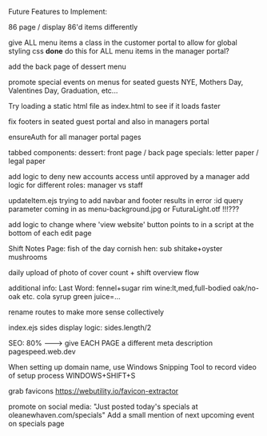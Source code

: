 




Future Features to Implement:

86 page / display 86'd items differently

give ALL menu items a class in the customer portal to allow for global styling css
****done****
do this for ALL menu items in the manager portal?

add the back page of dessert menu

promote special events on menus for seated guests
NYE, Mothers Day, Valentines Day, Graduation, etc...

Try loading a static html file as index.html to see if it loads faster

fix footers in seated guest portal and also in managers portal

ensureAuth for all manager portal pages


tabbed components: 
    dessert: front page / back page
    specials: letter paper / legal paper

add logic to deny new accounts access until approved by a manager
add logic for different roles: manager vs staff


updateItem.ejs
trying to add navbar and footer results in error
:id query parameter coming in as menu-background.jpg 
or FuturaLight.otf
!!!???

add logic to change where 'view website' button points to in a script at the bottom of each edit page

Shift Notes Page:
fish of the day
cornish hen: sub shitake+oyster mushrooms

daily upload of photo of cover count + shift overview flow

additional info:
Last Word: fennel+sugar rim
wine:lt,med,full-bodied oak/no-oak etc.
cola syrup
green juice=...

rename routes to make more sense collectively

index.ejs sides display logic: sides.length/2 

SEO: 80% --->
give EACH PAGE a different meta description
pagespeed.web.dev

When setting up domain name, use Windows Snipping Tool
to record video of setup process
WINDOWS+SHIFT+S

grab favicons
https://webutility.io/favicon-extractor

promote on social media:
"Just posted today's specials at oleanewhaven.com/specials"
Add a small mention of next upcoming event on specials page

